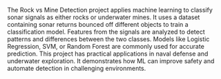 The Rock vs Mine Detection project applies machine learning to classify sonar signals as either rocks or underwater mines. It uses a dataset containing sonar returns bounced off different objects to train a classification model. Features from the signals are analyzed to detect patterns and differences between the two classes. Models like Logistic Regression, SVM, or Random Forest are commonly used for accurate prediction. This project has practical applications in naval defense and underwater exploration. It demonstrates how ML can improve safety and automate detection in challenging environments.

